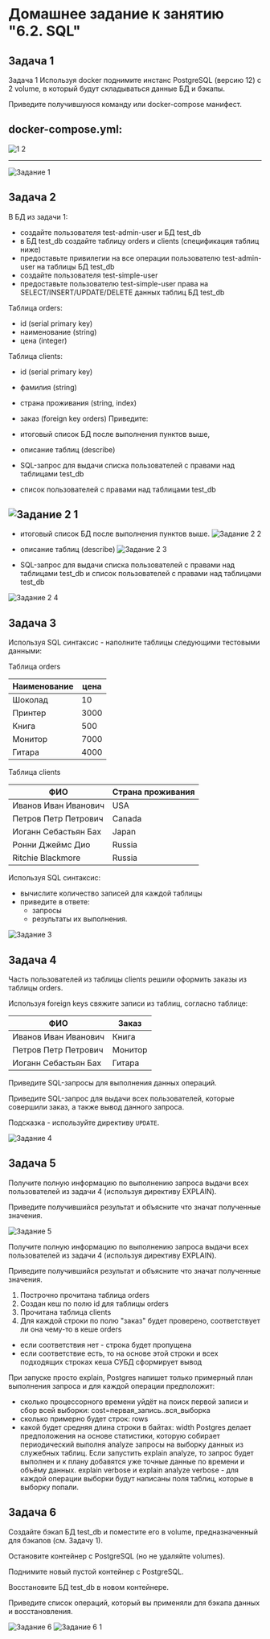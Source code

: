 # Домашнее задание к занятию "6.2. SQL"

##  Задача 1

Задача 1
Используя docker поднимите инстанс PostgreSQL (версию 12) c 2 volume, в который будут складываться данные БД и бэкапы.

Приведите получившуюся команду или docker-compose манифест.

docker-compose.yml:
---
![1 2](https://user-images.githubusercontent.com/106807250/190342289-6599eb1a-f97a-423b-9ec2-59258decf570.jpg)

---
![Задание 1](https://user-images.githubusercontent.com/106807250/190342342-ca0adf53-d5e2-4ef6-b48f-4745bb3fd915.jpg)




##  Задача 2

В БД из задачи 1:

* создайте пользователя test-admin-user и БД test_db
* в БД test_db создайте таблицу orders и clients (спeцификация таблиц ниже)
* предоставьте привилегии на все операции пользователю test-admin-user на таблицы БД test_db
* создайте пользователя test-simple-user
* предоставьте пользователю test-simple-user права на SELECT/INSERT/UPDATE/DELETE данных таблиц БД test_db

Таблица orders:

* id (serial primary key)
* наименование (string)
* цена (integer)


Таблица clients:

* id (serial primary key)
* фамилия (string)
* страна проживания (string, index)
* заказ (foreign key orders)
Приведите:

* итоговый список БД после выполнения пунктов выше,
* описание таблиц (describe)
* SQL-запрос для выдачи списка пользователей с правами над таблицами test_db
* список пользователей с правами над таблицами test_db

![Задание 2 1](https://user-images.githubusercontent.com/106807250/190343551-cddcf748-9334-4dd9-983c-ce6ff269bbc1.jpg)
---
* итоговый список БД после выполнения пунктов выше.
![Задание 2 2](https://user-images.githubusercontent.com/106807250/190343762-1605004d-8e78-4b19-b558-85cd8cfb0385.jpg)

* описание таблиц (describe)
![Задание 2 3](https://user-images.githubusercontent.com/106807250/190343852-e9bcd953-0d4d-4da2-b636-6f016346344f.jpg)

* SQL-запрос для выдачи списка пользователей с правами над таблицами test_db и список пользователей с правами над таблицами test_db

![Задание 2 4](https://user-images.githubusercontent.com/106807250/190343954-2d79afd8-d244-429a-bf35-d266209fcd49.jpg)



##  Задача 3
Используя SQL синтаксис - наполните таблицы следующими тестовыми данными:

Таблица orders

|Наименование|цена|
|------------|----|
|Шоколад| 10 |
|Принтер| 3000 |
|Книга| 500 |
|Монитор| 7000|
|Гитара| 4000|

Таблица clients

|ФИО|Страна проживания|
|------------|----|
|Иванов Иван Иванович| USA |
|Петров Петр Петрович| Canada |
|Иоганн Себастьян Бах| Japan |
|Ронни Джеймс Дио| Russia|
|Ritchie Blackmore| Russia|

Используя SQL синтаксис:
- вычислите количество записей для каждой таблицы 
- приведите в ответе:
    - запросы 
    - результаты их выполнения.


![Задание 3](https://user-images.githubusercontent.com/106807250/190344531-3f39f066-dc17-4e4d-89b3-b131950dd542.jpg)


## Задача 4
Часть пользователей из таблицы clients решили оформить заказы из таблицы orders.

Используя foreign keys свяжите записи из таблиц, согласно таблице:

|ФИО|Заказ|
|------------|----|
|Иванов Иван Иванович| Книга |
|Петров Петр Петрович| Монитор |
|Иоганн Себастьян Бах| Гитара |

Приведите SQL-запросы для выполнения данных операций.

Приведите SQL-запрос для выдачи всех пользователей, которые совершили заказ, а также вывод данного запроса.
 
Подсказка - используйте директиву `UPDATE`.

![Задание 4](https://user-images.githubusercontent.com/106807250/190344709-6fd7b1be-b76a-439f-8b5b-88e3577f2060.jpg)

## Задача 5
Получите полную информацию по выполнению запроса выдачи всех пользователей из задачи 4 
(используя директиву EXPLAIN).

Приведите получившийся результат и объясните что значат полученные значения.

![Задание 5](https://user-images.githubusercontent.com/106807250/190344747-8879728c-ea47-4da6-9ed4-71c04a0c4b3a.jpg)



Получите полную информацию по выполнению запроса выдачи всех пользователей из задачи 4 (используя директиву EXPLAIN).

Приведите получившийся результат и объясните что значат полученные значения.



1. Построчно прочитана таблица orders
2. Создан кеш по полю id для таблицы orders
3. Прочитана таблица clients
4. Для каждой строки по полю "заказ" будет проверено, соответствует ли она чему-то в кеше orders
- если соответствия нет - строка будет пропущена
- если соответствие есть, то на основе этой строки и всех подходящих строках кеша СУБД сформирует вывод

При запуске просто explain, Postgres напишет только примерный план выполнения запроса и для каждой операции предположит:
- сколько процессорного времени уйдёт на поиск первой записи и сбор всей выборки: cost=первая_запись..вся_выборка
- сколько примерно будет строк: rows
- какой будет средняя длина строки в байтах: width
Postgres делает предположения на основе статистики, которую собирает периодический выполня analyze запросы на выборку данных из служебных таблиц.
Если запустить explain analyze, то запрос будет выполнен и к плану добавятся уже точные данные по времени и объёму данных.
explain verbose и explain analyze verbose - для каждой операции выборки будут написаны поля таблиц, которые в выборку попали.


## Задача 6

Создайте бэкап БД test_db и поместите его в volume, предназначенный для бэкапов (см. Задачу 1).

Остановите контейнер с PostgreSQL (но не удаляйте volumes).

Поднимите новый пустой контейнер с PostgreSQL.

Восстановите БД test_db в новом контейнере.

Приведите список операций, который вы применяли для бэкапа данных и восстановления.

![Задание 6](https://user-images.githubusercontent.com/106807250/190345274-9da57f18-41db-4d7d-b35b-6f1d40522c6a.jpg)
![Задание 6 1](https://user-images.githubusercontent.com/106807250/190345307-e83b5fe5-d3b3-41f7-955c-676cf081f3c9.jpg)


